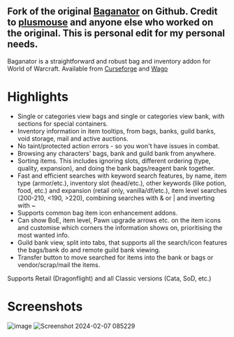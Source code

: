 ## Fork of the original [Baganator](https://github.com/Baganator/Baganator) on Github. Credit to [plusmouse](https://github.com/plusmouse) and anyone else who worked on the original. This is personal edit for my personal needs.

Baganator is a straightforward and robust bag and inventory addon for World of Warcraft. Available from [Curseforge](https://www.curseforge.com/wow/addons/baganator) and [Wago](https://addons.wago.io/addons/baganator/)

# Highlights
- Single or categories view bags and single or categories view bank, with sections for special containers.
- Inventory information in item tooltips, from bags, banks, guild banks, void storage, mail and active auctions.
- No taint/protected action errors - so you won't have issues in combat.
- Browsing any characters' bags, bank and guild bank from anywhere.
- Sorting items. This includes ignoring slots, different ordering (type, quality, expansion), and doing the bank bags/reagent bank together.
- Fast and efficient searches with keyword search features, by name, item type (armor/etc.), inventory slot (head/etc.), other keywords (like potion, food, etc.) and expansion (retail only, vanilla/df/etc.), item level searches (200-210, <190, >220), combining searches with & or | and inverting with ~
- Supports common bag item icon enhancement addons.
- Can show BoE, item level, Pawn upgrade arrows etc. on the item icons and customise which corners the information shows on, prioritising the most wanted info.
- Guild bank view, split into tabs, that supports all the search/icon features the bags/bank do and remote guild bank viewing.
- Transfer button to move searched for items into the bank or bags or vendor/scrap/mail the items.

Supports Retail (Dragonflight) and all Classic versions (Cata, SoD, etc.)

# Screenshots
![image](https://github.com/plusmouse/Baganator/assets/60280559/779aae0c-53a8-4d21-922f-757d59dde65e) ![Screenshot 2024-02-07 085229](https://github.com/plusmouse/Baganator/assets/60280559/b6800558-5ba3-4c32-80b7-38c2152c49b0)

